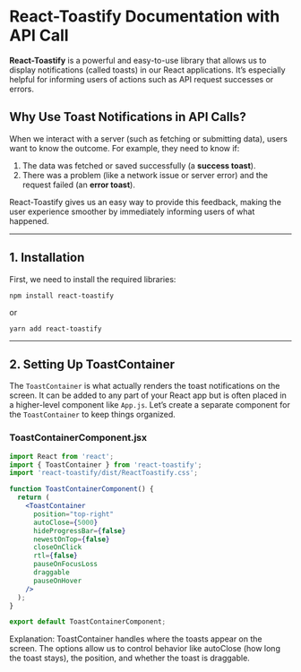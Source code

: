 # React-Toastify Documentation with API Call

**React-Toastify** is a powerful and easy-to-use library that allows us to display notifications (called toasts) in our React applications. It’s especially helpful for informing users of actions such as API request successes or errors.

## Why Use Toast Notifications in API Calls?

When we interact with a server (such as fetching or submitting data), users want to know the outcome. For example, they need to know if:
1. The data was fetched or saved successfully (a **success toast**).
2. There was a problem (like a network issue or server error) and the request failed (an **error toast**).

React-Toastify gives us an easy way to provide this feedback, making the user experience smoother by immediately informing users of what happened.

---
## 1. Installation

First, we need to install the required libraries:

```
npm install react-toastify
```
or
```
yarn add react-toastify
```
---
## 2. Setting Up ToastContainer

The `ToastContainer` is what actually renders the toast notifications on the screen. It can be added to any part of your React app but is often placed in a higher-level component like `App.js`. Let’s create a separate component for the `ToastContainer` to keep things organized.

### **ToastContainerComponent.jsx**

```jsx
import React from 'react';
import { ToastContainer } from 'react-toastify';
import 'react-toastify/dist/ReactToastify.css';

function ToastContainerComponent() {
  return (
    <ToastContainer
      position="top-right"
      autoClose={5000}
      hideProgressBar={false}
      newestOnTop={false}
      closeOnClick
      rtl={false}
      pauseOnFocusLoss
      draggable
      pauseOnHover
    />
  );
}

export default ToastContainerComponent;
```

Explanation:
    ToastContainer handles where the toasts appear on the screen.
    The options allow us to control behavior like autoClose (how long the toast stays), the position, and whether the toast is draggable.
